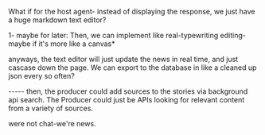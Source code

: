 What if for the host agent- instead of displaying the response, we just have a huge markdown text editor?

1- maybe for later: Then, we can implement like real-typewriting editing- maybe if it's more like a canvas*

anyways, the text editor will just update the news in real time, and just cascase down the page. We can export to the database in like a cleaned up json every so often?

----- then, the producer could add sources to the stories via background api search. The Producer could just be APIs looking for relevant content from a variety of sources. 

were not chat-we're news. 